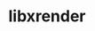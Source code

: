 ---
title: "libxrender"
layout: cache
categories: [package, v0.18.1]
meta: {"versions": ["0.9.10"], "compilers": ["gcc@=7.3.1", "gcc@=7.5.0"], "oss": ["amzn2", "ubuntu18.04"], "platforms": ["linux"], "targets": ["aarch64", "graviton2", "x86_64", "x86_64_v3", "x86_64_v4"], "stacks": ["aws-isc", "aws-isc-aarch64", "data-vis-sdk", "root"], "num_specs": 5, "num_specs_by_stack": {"data-vis-sdk": 1, "root": 5, "aws-isc-aarch64": 2, "aws-isc": 2}}
spec_details: [{"hash": "zsrau3lu3w2eysdwtm5st54mv7friojz", "compiler": "gcc@=7.5.0", "versions": ["0.9.10"], "os": "ubuntu18.04", "platform": "linux", "target": "x86_64", "variants": [], "stacks": ["data-vis-sdk", "root"], "size": "-", "tarball": "https://binaries.spack.io/v0.18.1/build_cache/linux-ubuntu18.04-x86_64/gcc-7.5.0/libxrender-0.9.10/linux-ubuntu18.04-x86_64-gcc-7.5.0-libxrender-0.9.10-zsrau3lu3w2eysdwtm5st54mv7friojz.spack"}, {"hash": "qz764x7r4tjmwa7n67arjye7yb2tspko", "compiler": "gcc@=7.3.1", "versions": ["0.9.10"], "os": "amzn2", "platform": "linux", "target": "aarch64", "variants": [], "stacks": ["root", "aws-isc-aarch64"], "size": "-", "tarball": "https://binaries.spack.io/v0.18.1/build_cache/linux-amzn2-aarch64/gcc-7.3.1/libxrender-0.9.10/linux-amzn2-aarch64-gcc-7.3.1-libxrender-0.9.10-qz764x7r4tjmwa7n67arjye7yb2tspko.spack"}, {"hash": "rohfpg4t4lcmzy5ijznd6vxcbguisvc3", "compiler": "gcc@=7.3.1", "versions": ["0.9.10"], "os": "amzn2", "platform": "linux", "target": "graviton2", "variants": [], "stacks": ["root", "aws-isc-aarch64"], "size": "-", "tarball": "https://binaries.spack.io/v0.18.1/build_cache/linux-amzn2-graviton2/gcc-7.3.1/libxrender-0.9.10/linux-amzn2-graviton2-gcc-7.3.1-libxrender-0.9.10-rohfpg4t4lcmzy5ijznd6vxcbguisvc3.spack"}, {"hash": "ivq5pwrqts3y3xkkzwnxotv6uu2vexlv", "compiler": "gcc@=7.3.1", "versions": ["0.9.10"], "os": "amzn2", "platform": "linux", "target": "x86_64_v4", "variants": [], "stacks": ["root", "aws-isc"], "size": "-", "tarball": "https://binaries.spack.io/v0.18.1/build_cache/linux-amzn2-x86_64_v4/gcc-7.3.1/libxrender-0.9.10/linux-amzn2-x86_64_v4-gcc-7.3.1-libxrender-0.9.10-ivq5pwrqts3y3xkkzwnxotv6uu2vexlv.spack"}, {"hash": "jy4z3bcse5awns5pts6sim4vif5tun3v", "compiler": "gcc@=7.3.1", "versions": ["0.9.10"], "os": "amzn2", "platform": "linux", "target": "x86_64_v3", "variants": [], "stacks": ["root", "aws-isc"], "size": "-", "tarball": "https://binaries.spack.io/v0.18.1/build_cache/linux-amzn2-x86_64_v3/gcc-7.3.1/libxrender-0.9.10/linux-amzn2-x86_64_v3-gcc-7.3.1-libxrender-0.9.10-jy4z3bcse5awns5pts6sim4vif5tun3v.spack"}]
---